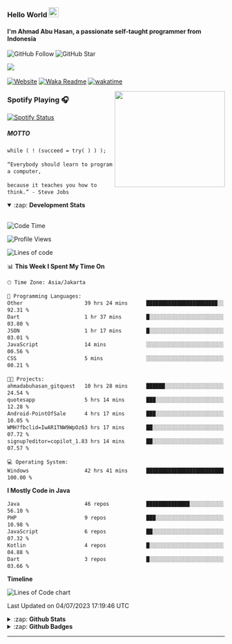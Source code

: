 ### Hello World <img src="https://github.com/eby8zevin/eby8zevin/blob/main/assets/Hi.gif"  width="23" height="23">

#### I'm Ahmad Abu Hasan, a passionate self-taught programmer from Indonesia

![GitHub Follow](https://img.shields.io/github/followers/eby8zevin.svg?style=social&label=Follow)
![GitHub Star](https://img.shields.io/github/stars/eby8zevin?affiliations=OWNER%2CCOLLABORATOR&style=social&label=Star)

<p align="left">
  <a href="https://skillicons.dev">
    <img src="https://skillicons.dev/icons?i=androidstudio,java,kotlin,vscode,flutter,firebase,php,react" height="44" />
  </a>
</p>

[![Website](https://img.shields.io/website?up_message=online&up_color=61DBFB&down_message=maintenance&down_color=FF0000&url=https%3A%2F%2Fconnect-with-eby.web.app&logo=react)](https://connect-with-eby.web.app)
[![Waka Readme](https://github.com/eby8zevin/eby8zevin/actions/workflows/anmol098.yml/badge.svg)](https://github.com/eby8zevin/eby8zevin/actions/workflows/anmol098.yml)
[![wakatime](https://wakatime.com/badge/user/bbcd646f-1daf-4865-a20e-46d4c803e6f8.svg)](https://wakatime.com/@bbcd646f-1daf-4865-a20e-46d4c803e6f8)

<img src="https://github.com/eby8zevin/eby8zevin/blob/main/assets/Octocat.png" width="255" height="222" align='right'>

### Spotify Playing 🎧

[<img src="https://readme-spotify-status-ahmadabuhasan.vercel.app/api/run-spotify-status" alt="Spotify Status" width="350" />](https://open.spotify.com/user/gr3y7pr12w9ol2dy2ccdb10e7)

##### MOTTO

```
while ( ! (succeed = try( ) ) );

“Everybody should learn to program a computer,

because it teaches you how to think.” - Steve Jobs
```

<details open>
  <summary> :zap: <b>Development Stats</b> </summary>
<br/>

<!--START_SECTION:waka-->
![Code Time](http://img.shields.io/badge/Code%20Time-3%2C567%20hrs%2014%20mins-blue)

![Profile Views](http://img.shields.io/badge/Profile%20Views-79-blue)

![Lines of code](https://img.shields.io/badge/From%20Hello%20World%20I%27ve%20Written-1.8%20million%20lines%20of%20code-blue)

📊 **This Week I Spent My Time On** 

```text
🕑︎ Time Zone: Asia/Jakarta

💬 Programming Languages: 
Other                    39 hrs 24 mins      ███████████████████████░░   92.31 % 
Dart                     1 hr 37 mins        █░░░░░░░░░░░░░░░░░░░░░░░░   03.80 % 
JSON                     1 hr 17 mins        █░░░░░░░░░░░░░░░░░░░░░░░░   03.01 % 
JavaScript               14 mins             ░░░░░░░░░░░░░░░░░░░░░░░░░   00.56 % 
CSS                      5 mins              ░░░░░░░░░░░░░░░░░░░░░░░░░   00.21 % 

🐱‍💻 Projects: 
ahmadabuhasan_gitquest   10 hrs 28 mins      ██████░░░░░░░░░░░░░░░░░░░   24.54 % 
quotesapp                5 hrs 14 mins       ███░░░░░░░░░░░░░░░░░░░░░░   12.28 % 
Android-PointOfSale      4 hrs 17 mins       ███░░░░░░░░░░░░░░░░░░░░░░   10.05 % 
WMH?fbclid=IwAR1TNW9WpOz63 hrs 17 mins       ██░░░░░░░░░░░░░░░░░░░░░░░   07.72 % 
signup?editor=copilot_1.83 hrs 14 mins       ██░░░░░░░░░░░░░░░░░░░░░░░   07.57 % 

💻 Operating System: 
Windows                  42 hrs 41 mins      █████████████████████████   100.00 % 
```

**I Mostly Code in Java** 

```text
Java                     46 repos            ██████████████░░░░░░░░░░░   56.10 % 
PHP                      9 repos             ███░░░░░░░░░░░░░░░░░░░░░░   10.98 % 
JavaScript               6 repos             ██░░░░░░░░░░░░░░░░░░░░░░░   07.32 % 
Kotlin                   4 repos             █░░░░░░░░░░░░░░░░░░░░░░░░   04.88 % 
Dart                     3 repos             █░░░░░░░░░░░░░░░░░░░░░░░░   03.66 % 
```



**Timeline**

![Lines of Code chart](https://raw.githubusercontent.com/eby8zevin/eby8zevin/main/assets/bar_graph.png)


 Last Updated on 04/07/2023 17:19:46 UTC
<!--END_SECTION:waka-->

</details>

<details>
  <summary> :zap: <b>Github Stats</b> </summary>
<p align="center">:heart:</p>
<p align="center"><a href="https://github.com/eby8zevin">
  <img src="https://github-readme-stats.vercel.app/api?username=eby8zevin&show_icons=true&theme=dark&line_height=20">
  <img src="https://github-readme-stats.vercel.app/api/top-langs/?username=eby8zevin&layout=compact&theme=dark">
</a></p>
<p align="center">
  <a href="https://github.com/eby8zevin">
    <img src="https://github-readme-streak-stats.herokuapp.com/?user=eby8zevin&theme=dark"/>
  </a>
</p>
</details>

<details>
  <summary> :zap: <b>Github Badges</b> </summary>
  <br>
  <a href='https://archiveprogram.github.com/'><img src='https://raw.githubusercontent.com/acervenky/animated-github-badges/master/assets/acbadge.gif' width='40' height='40'></a> 
  <a href='https://docs.github.com/en/developers'><img src='https://raw.githubusercontent.com/acervenky/animated-github-badges/master/assets/devbadge.gif' width='40' height='40'></a> 
  <a href='https://github.com/pricing'><img src='https://raw.githubusercontent.com/acervenky/animated-github-badges/master/assets/pro.gif' width='40' height='40'></a> 
  <a href='https://stars.github.com/'><img src='https://raw.githubusercontent.com/acervenky/animated-github-badges/master/assets/starbadge.gif' width='35' height='35'></a> 
  <a href='https://docs.github.com/en/github/supporting-the-open-source-community-with-github-sponsors'><img src='https://raw.githubusercontent.com/acervenky/animated-github-badges/master/assets/sponsorbadge.gif' width='35' height='35'></a>
</details>

---
